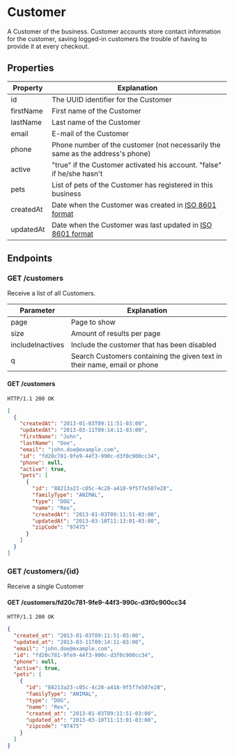 Customer
========

A Customer of the business. Customer accounts store contact information for the customer, saving logged-in customers the
trouble of having to provide it at every checkout.

Properties
----------

| Property  | Explanation                                                                                         |
|-----------|-----------------------------------------------------------------------------------------------------|
| id        | The UUID identifier for the Customer                                                                |
| firstName | First name of the Customer                                                                          |
| lastName  | Last name of the Customer                                                                           |
| email     | E-mail of the Customer                                                                              |
| phone     | Phone number of the customer (not necessarily the same as the address's phone)                      |
| active    | "true" if the Customer activated his account. "false" if he/she hasn't                              |
| pets      | List of pets of the Customer has registered in this business                                        |
| createdAt | Date when the Customer was created in [ISO 8601 format](http://en.wikipedia.org/wiki/ISO_8601)      | 
| updatedAt | Date when the Customer was last updated in [ISO 8601 format](http://en.wikipedia.org/wiki/ISO_8601) |

Endpoints
---------

### GET /customers

Receive a list of all Customers.

| Parameter        | Explanation                                                              |
|------------------|--------------------------------------------------------------------------|
| page             | Page to show                                                             |
| size             | Amount of results per page                                               |
| includeInactives | Include the customer that has been disabled                              |
| q                | Search Customers containing the given text in their name, email or phone |

#### GET /customers

`HTTP/1.1 200 OK`

```json
[
  {
    "createdAt": "2013-01-03T09:11:51-03:00",
    "updatedAt": "2013-03-11T09:14:11-03:00",
    "firstName": "John",
    "lastName": "Doe",
    "email": "john.doe@example.com",
    "id": "fd20c781-9fe9-44f3-990c-d3f0c900cc34",
    "phone": null,
    "active": true,
    "pets": [
      {
        "id": "88213a23-c05c-4c28-a418-9f5f7e507e28",
        "familyType": "ANIMAL",
        "type": "DOG",
        "name": "Rex",
        "createdAt": "2013-01-03T09:11:51-03:00",
        "updatedAt": "2013-03-10T11:13:01-03:00",
        "zipCode": "97475"
      }
    ]
  }
]
```

### GET /customers/{id}

Receive a single Customer

#### GET /customers/fd20c781-9fe9-44f3-990c-d3f0c900cc34

`HTTP/1.1 200 OK`

```json
{
  "created_at": "2013-01-03T09:11:51-03:00",
  "updated_at": "2013-03-11T09:14:11-03:00",
  "email": "john.doe@example.com",
  "id": "fd20c781-9fe9-44f3-990c-d3f0c900cc34",
  "phone": null,
  "active": true,
  "pets": [
    {
      "id": "88213a23-c05c-4c28-a418-9f5f7e507e28",
      "familyType": "ANIMAL",
      "type": "DOG",
      "name": "Rex",
      "created_at": "2013-01-03T09:11:51-03:00",
      "updated_at": "2013-03-10T11:13:01-03:00",
      "zipcode": "97475"
    }
  ]
}
```
